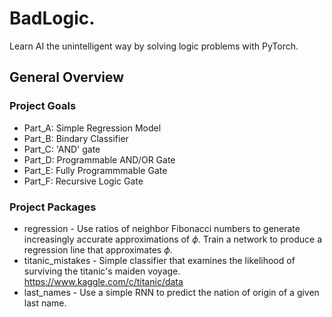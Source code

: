 # BadLogic.
Learn AI the unintelligent way by solving logic problems with PyTorch.

## General Overview

### Project Goals
  * Part_A: Simple Regression Model  
  * Part_B: Bindary Classifier
  * Part_C: 'AND' gate		     
  * Part_D: Programmable AND/OR Gate
  * Part_E: Fully Programmmable Gate
  * Part_F: Recursive Logic Gate     

### Project Packages
  * regression - Use ratios of neighbor Fibonacci numbers to generate increasingly
  accurate approximations of $\phi$. Train a network to produce a regression line
  that approximates $\phi$.
  * titanic_mistakes - Simple classifier that examines the likelihood of surviving the titanic's maiden voyage. https://www.kaggle.com/c/titanic/data
  * last_names - Use a simple RNN to predict the nation of origin of a given last name.
